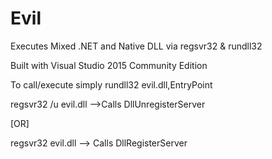 # Evil
Executes Mixed .NET and Native DLL via regsvr32 & rundll32

Built with Visual Studio 2015 Community Edition

 To call/execute simply 
 rundll32 evil.dll,EntryPoint
 
 regsvr32 /u evil.dll -->Calls DllUnregisterServer
 
 [OR] 
 
 regsvr32 evil.dll --> Calls DllRegisterServer
 
